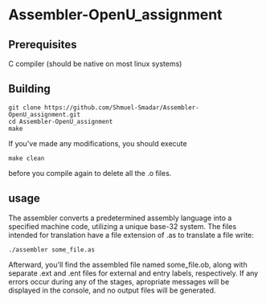 # Assembler-OpenU_assignment
## Prerequisites
C compiler (should be native on most linux systems)
## Building
```
git clone https://github.com/Shmuel-Smadar/Assembler-OpenU_assignment.git
cd Assembler-OpenU_assignment
make
```
If you've made any modifications, you should execute
```
make clean
```
before you compile again to delete all the .o files.
## usage
The assembler converts a predetermined assembly language into a specified machine code, utilizing a unique base-32 system.
The files intended for translation have a file extension of .as
to translate a file write:
```
./assembler some_file.as
```
Afterward, you'll find the assembled file named some_file.ob,
along with separate .ext and .ent files for external and entry labels, respectively.
If any errors occur during any of the stages, apropriate messages will be displayed in the console,
and no output files will be generated.
